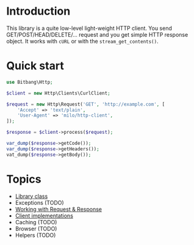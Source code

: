 Introduction
============
This library is a quite low-level light-weight HTTP client. You send GET/POST/HEAD/DELETE/... request and you get simple HTTP response object. It works with `cURL` or with the `stream_get_contents()`.


Quick start
===========
```php
use Bitbang\Http;

$client = new Http\Clients\CurlClient;

$request = new Http\Request('GET', 'http://example.com', [
	'Accept' => 'text/plain',
	'User-Agent' => 'milo/http-client',
]);

$response = $client->process($request);

var_dump($response->getCode());
var_dump($response->getHeaders());
vat_dump($response->getBody());
```


Topics
======
- [Library class](library.md)
- Exceptions (TODO)
- [Working with Request & Response](request-response.md)
- [Client implementations](clients.md)
- Caching (TODO)
- Browser (TODO)
- Helpers (TODO)
